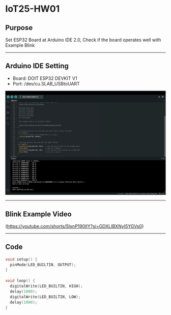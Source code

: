 # IoT25-HW01

## Purpose
Set ESP32 Board at Arduino IDE 2.0, Check if the board operates well with Example Blink

---

## Arduino IDE Setting
- Board: DOIT ESP32 DEVKIT V1
- Port: /dev/cu.SLAB_USBtoUART

![IoT25-HW01](./IoT25-HW01.png)

---

## Blink Example Video
(https://youtube.com/shorts/5IxnP190IlY?si=GDXLIBXNyI5YGVs0)

---

## Code

```cpp
void setup() {
  pinMode(LED_BUILTIN, OUTPUT);
}

void loop() {
  digitalWrite(LED_BUILTIN, HIGH);
  delay(1000);
  digitalWrite(LED_BUILTIN, LOW);
  delay(1000);
}
